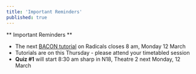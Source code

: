 ```yaml
---
title: 'Important Reminders'
published: true
---
```


** Important Reminders **  
* The next [BACON tutorial](https://learnbacon.com/) on Radicals closes 8 am, Monday 12 March
* Tutorials are on this Thursday - please attend your timetabled session
* **Quiz #1** will start 8:30 am sharp in N18, Theatre 2 next Monday, 12 March
